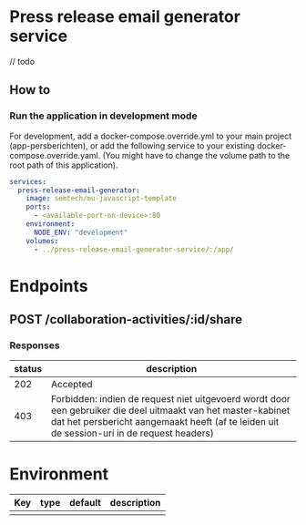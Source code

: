 # Press release email generator service

// todo

## How to

### Run the application in development mode

For development, add a docker-compose.override.yml to your main project (app-persberichten), or add the following
service to your existing docker-compose.override.yaml.
(You might have to change the volume path to the root path of this application).

```yaml
services:
  press-release-email-generator:
    image: semtech/mu-javascript-template
    ports:
      - <available-port-on-device>:80
    environment:
      NODE_ENV: "development"
    volumes:
      - ../press-release-email-generator-service/:/app/
```


# Endpoints

## POST /collaboration-activities/:id/share

### Responses

| status | description |
|-------|-------------|
| 202 | Accepted |
|403| Forbidden: indien de request niet uitgevoerd wordt door een gebruiker die deel uitmaakt van het master-kabinet dat het persbericht aangemaakt heeft (af te leiden uit de session-uri in de request headers)|

# Environment

| Key | type | default | description |
|-----|------|---------|-------------|
|  |  |  |  |
